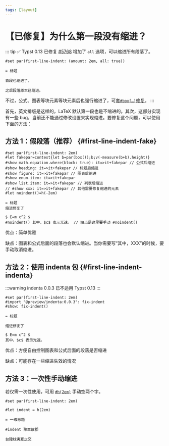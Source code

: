 ```yaml
---
tags: [layout]
---
```

# 【已修复】为什么第一段没有缩进？

::: tip ✅ Typst 0.13 已修复
[#5768](https://github.com/typst/typst/pull/5768) 增加了 `all` 选项，可以缩进所有段落了。

```typst
#set par(first-line-indent: (amount: 2em, all: true))

= 标题

首段也缩进了。

之后段落原本已缩进。
```

不过，公式、图表等块元素等块元素后也强行缩进了，可[套`#box[…]`修复](./block-equation-in-paragraph.md)。
:::

首先，英文排版是这样的，LaTeX 默认第一段也是不缩进的。其次，这部分实现有一些 bug，当前还不能通过修改设置来实现缩进。要修复这个问题，可以使用下面的方法：

## 方法 1：假段落（推荐） {#first-line-indent-fake}

```typst
#set par(first-line-indent: 2em)
#let fakepar=context{let b=par(box());b;v(-measure(b+b).height)}
#show math.equation.where(block: true): it=>it+fakepar // 公式后缩进
#show heading: it=>it+fakepar // 标题后缩进
#show figure: it=>it+fakepar // 图表后缩进
#show enum.item: it=>it+fakepar
#show list.item: it=>it+fakepar // 列表后缩进
// #show xxx: it=>it+fakepar // 其他需要修复缩进的元素
#let noindent()=h(-2em)

= 标题
缩进修复了

$ E=m c^2 $
#noindent() 其中，$c$ 表示光速。 // 缺点是这里要手动 #noindent()

```

优点：简单优雅

缺点：图表和公式后面的段落也会默认缩进。当你需要写“其中，XXX”的时候，要手动取消缩进。

## 方法 2：使用 indenta 包 {#first-line-indent-indenta}

:::warning
indenta 0.0.3 已不适用 Typst 0.13
:::

```typst no-render
#set par(first-line-indent: 2em)
#import "@preview/indenta:0.0.3": fix-indent
#show: fix-indent()

= 标题

缩进修复了

$ E=m c^2 $
其中，$c$ 表示光速。
```

优点：方便自由控制图表和公式后面的段落是否缩进

缺点：可能存在一些缩进失效的情况

## 方法 3：一次性手动缩进

若仅需一次性使用，可用 [`#h(2em)`](https://typst.app/docs/reference/layout/h/) 手动空两个字。

```typst
#set par(first-line-indent: 2em)

#let indent = h(2em)

= 一级标题

#indent 豫章故郡

台隍枕夷夏之交
```
